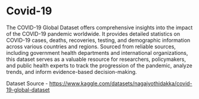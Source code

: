 # Covid-19

The COVID-19 Global Dataset offers comprehensive insights into the impact of the COVID-19 pandemic worldwide. It provides detailed statistics on COVID-19 cases, deaths, recoveries, testing, and demographic information across various countries and regions. Sourced from reliable sources, including government health departments and international organizations, this dataset serves as a valuable resource for researchers, policymakers, and public health experts to track the progression of the pandemic, analyze trends, and inform evidence-based decision-making.

Dataset Source - https://www.kaggle.com/datasets/nagajyothidakka/covid-19-global-dataset

